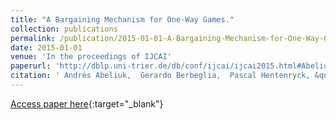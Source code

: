 ```yaml
---
title: "A Bargaining Mechanism for One-Way Games."
collection: publications
permalink: /publication/2015-01-01-A-Bargaining-Mechanism-for-One-Way-Games
date: 2015-01-01
venue: 'In the proceedings of IJCAI'
paperurl: 'http://dblp.uni-trier.de/db/conf/ijcai/ijcai2015.html#AbeliukBH15'
citation: ' Andrés Abeliuk,  Gerardo Berbeglia,  Pascal Hentenryck, &quot;A Bargaining Mechanism for One-Way Games..&quot; In the proceedings of IJCAI, 2015.'
---
```

[Access paper here](http://dblp.uni-trier.de/db/conf/ijcai/ijcai2015.html#AbeliukBH15){:target="_blank"}
